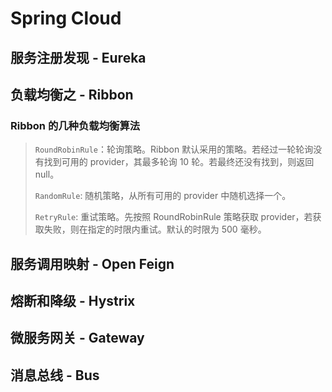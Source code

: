 # Spring Cloud

## 服务注册发现 - Eureka

## 负载均衡之 - Ribbon

### Ribbon 的几种负载均衡算法

> `RoundRobinRule`：轮询策略。Ribbon 默认采用的策略。若经过一轮轮询没有找到可用的 provider，其最多轮询 10 轮。若最终还没有找到，则返回 null。
>
> `RandomRule`: 随机策略，从所有可用的 provider 中随机选择一个。
>
> `RetryRule`: 重试策略。先按照 RoundRobinRule 策略获取 provider，若获取失败，则在指定的时限内重试。默认的时限为 500 毫秒。

## 服务调用映射 - Open Feign

## 熔断和降级 - Hystrix

## 微服务网关 - Gateway

## 消息总线 - Bus

